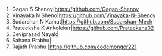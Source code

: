 1. Gagan S Shenoy|https://github.com/Gagan-Shenoy
2. Vinayaka N Sheno|https://github.com/Vinayaka-N-Shenoy
3. Sudarshan N Kamat|https://github.com/Sudarshan-Mech
4. Prateeksha K Ankolekar|https://github.com/Prateeksha02
5. Deviprasad Nayak|
6. Sahana Prabhu|
7. Rajath Prabhu |https://github.com/codemonger221